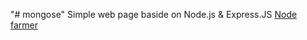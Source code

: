 "# mongose" 
Simple web page baside on Node.js & Express.JS
[Node farmer](https://still-refuge-86994.herokuapp.com/overview)
